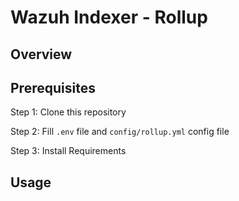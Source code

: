 # Wazuh Indexer - Rollup

## Overview

## Prerequisites
Step 1: Clone this repository

Step 2: Fill `.env` file and `config/rollup.yml` config file

Step 3: Install Requirements

## Usage